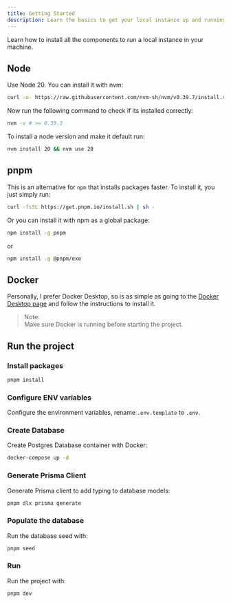 ```yaml
---
title: Getting Started
description: Learn the basics to get your local instance up and running
---
```


Learn how to install all the components to run a local instance in your machine.

## Node
Use Node 20. You can install it with nvm:

```bash
curl -o- https://raw.githubusercontent.com/nvm-sh/nvm/v0.39.7/install.sh | bash
```

Now run the following command to check if its installed correctly:
```bash
nvm -v # >= 0.39.3
```

To install a node version and make it default run:
```bash
nvm install 20 && nvm use 20
```

## pnpm
This is an alternative for `npm` that installs packages faster. To install it, you just simply run:

```bash
curl -fsSL https://get.pnpm.io/install.sh | sh -
```

Or you can install it with npm as a global package:

```bash
npm install -g pnpm
```

or

```bash
npm install -g @pnpm/exe
```

## Docker
Personally, I prefer Docker Desktop, so is as simple as going to the [Docker Desktop page](https://www.docker.com/products/docker-desktop/) and follow the instructions to install it.

> Note:   
> Make sure Docker is running before starting the project.

## Run the project

### Install packages
```bash
pnpm install
```

### Configure ENV variables
Configure the environment variables, rename `.env.template` to `.env`.   

### Create Database
Create Postgres Database container with Docker:
```bash
docker-compose up -d
```

### Generate Prisma Client
Generate Prisma client to add typing to database models:
```bash
pnpm dlx prisma generate
```

### Populate the database
Run the database seed with:
```bash
pnpm seed
```

### Run
Run the project with:
```bash
pnpm dev
```
